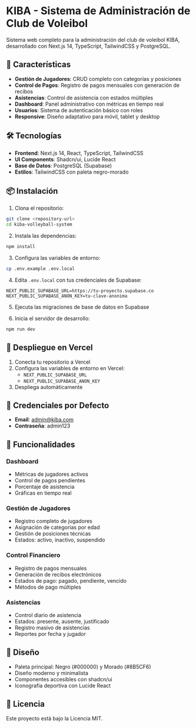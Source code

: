 # KIBA - Sistema de Administración de Club de Voleibol

Sistema web completo para la administración del club de voleibol KIBA, desarrollado con Next.js 14, TypeScript, TailwindCSS y PostgreSQL.

## 🚀 Características

- **Gestión de Jugadores**: CRUD completo con categorías y posiciones
- **Control de Pagos**: Registro de pagos mensuales con generación de recibos
- **Asistencias**: Control de asistencia con estados múltiples
- **Dashboard**: Panel administrativo con métricas en tiempo real
- **Usuarios**: Sistema de autenticación básico con roles
- **Responsive**: Diseño adaptativo para móvil, tablet y desktop

## 🛠️ Tecnologías

- **Frontend**: Next.js 14, React, TypeScript, TailwindCSS
- **UI Components**: Shadcn/ui, Lucide React
- **Base de Datos**: PostgreSQL (Supabase)
- **Estilos**: TailwindCSS con paleta negro-morado

## 📦 Instalación

1. Clona el repositorio:
```bash
git clone <repository-url>
cd kiba-volleyball-system
```

2. Instala las dependencias:
```bash
npm install
```

3. Configura las variables de entorno:
```bash
cp .env.example .env.local
```

4. Edita `.env.local` con tus credenciales de Supabase:
```env
NEXT_PUBLIC_SUPABASE_URL=https://tu-proyecto.supabase.co
NEXT_PUBLIC_SUPABASE_ANON_KEY=tu-clave-anonima
```

5. Ejecuta las migraciones de base de datos en Supabase

6. Inicia el servidor de desarrollo:
```bash
npm run dev
```

## 🚀 Despliegue en Vercel

1. Conecta tu repositorio a Vercel
2. Configura las variables de entorno en Vercel:
   - `NEXT_PUBLIC_SUPABASE_URL`
   - `NEXT_PUBLIC_SUPABASE_ANON_KEY`
3. Despliega automáticamente

## 🔐 Credenciales por Defecto

- **Email**: admin@kiba.com
- **Contraseña**: admin123

## 📱 Funcionalidades

### Dashboard
- Métricas de jugadores activos
- Control de pagos pendientes
- Porcentaje de asistencia
- Gráficas en tiempo real

### Gestión de Jugadores
- Registro completo de jugadores
- Asignación de categorías por edad
- Gestión de posiciones técnicas
- Estados: activo, inactivo, suspendido

### Control Financiero
- Registro de pagos mensuales
- Generación de recibos electrónicos
- Estados de pago: pagado, pendiente, vencido
- Métodos de pago múltiples

### Asistencias
- Control diario de asistencia
- Estados: presente, ausente, justificado
- Registro masivo de asistencias
- Reportes por fecha y jugador

## 🎨 Diseño

- Paleta principal: Negro (#000000) y Morado (#8B5CF6)
- Diseño moderno y minimalista
- Componentes accesibles con shadcn/ui
- Iconografía deportiva con Lucide React

## 📄 Licencia

Este proyecto está bajo la Licencia MIT.